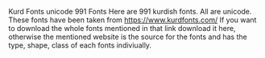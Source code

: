 Kurd Fonts unicode 991 Fonts
Here are 991 kurdish fonts. All are unicode.
These fonts have been taken from https://www.kurdfonts.com/
If you want to download the whole fonts mentioned in that link download it here, 
otherwise the mentioned website is the source for the fonts and has the type, shape, class of each fonts indiviually.
